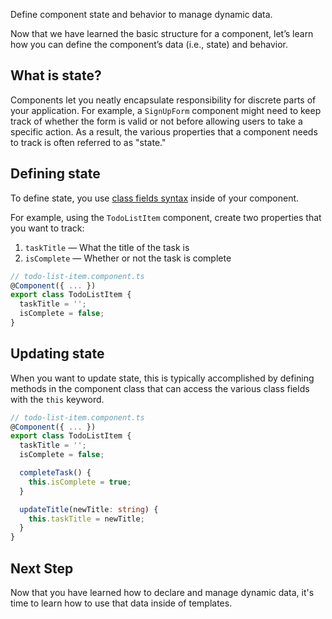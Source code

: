 <docs-decorative-header title="Managing Dynamic Data" imgSrc="adev/src/assets/images/signals.svg"> <!-- markdownlint-disable-line -->
Define component state and behavior to manage dynamic data.
</docs-decorative-header>

Now that we have learned the basic structure for a component, let’s learn how you can define the component’s data (i.e., state) and behavior.

## What is state?

Components let you neatly encapsulate responsibility for discrete parts of your application. For example, a `SignUpForm` component might need to keep track of whether the form is valid or not before allowing users to take a specific action. As a result, the various properties that a component needs to track is often referred to as "state."

## Defining state

To define state, you use [class fields syntax](https://developer.mozilla.org/docs/Web/JavaScript/Reference/Classes/Public_class_fields) inside of your component.

For example, using the `TodoListItem` component, create two properties that you want to track:

1. `taskTitle` — What the title of the task is
2. `isComplete` — Whether or not the task is complete

```ts
// todo-list-item.component.ts
@Component({ ... })
export class TodoListItem {
  taskTitle = '';
  isComplete = false;
}
```

## Updating state

When you want to update state, this is typically accomplished by defining methods in the component class that can access the various class fields with the `this` keyword.

```ts
// todo-list-item.component.ts
@Component({ ... })
export class TodoListItem {
  taskTitle = '';
  isComplete = false;

  completeTask() {
    this.isComplete = true;
  }

  updateTitle(newTitle: string) {
    this.taskTitle = newTitle;
  }
}
```

## Next Step

Now that you have learned how to declare and manage dynamic data, it's time to learn how to use that data inside of templates.

<docs-pill-row>
  <docs-pill title="Rendering Dynamic Templates" href="essentials/rendering-dynamic-templates" />
</docs-pill-row>
